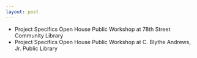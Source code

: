```yaml
---
layout: post
---
```


* Project Specifics Open House Public Workshop at 78th Street Community Library 
* Project Specifics Open House Public Workshop at C. Blythe Andrews, Jr. Public Library
